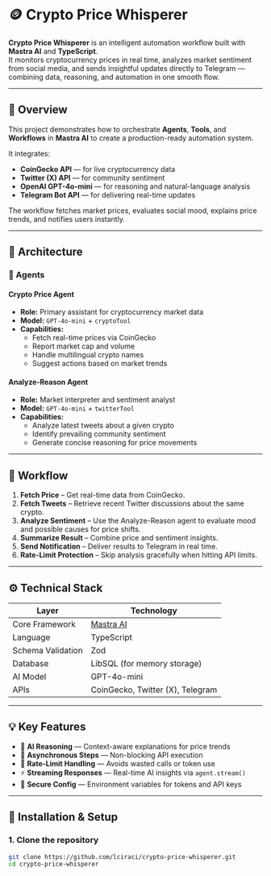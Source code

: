 # 🪙 Crypto Price Whisperer

**Crypto Price Whisperer** is an intelligent automation workflow built with **Mastra AI** and **TypeScript**.  
It monitors cryptocurrency prices in real time, analyzes market sentiment from social media, and sends insightful updates directly to Telegram — combining data, reasoning, and automation in one smooth flow.

---

## 🚀 Overview

This project demonstrates how to orchestrate **Agents**, **Tools**, and **Workflows** in **Mastra AI** to create a production-ready automation system.

It integrates:
- **CoinGecko API** — for live cryptocurrency data  
- **Twitter (X) API** — for community sentiment  
- **OpenAI GPT-4o-mini** — for reasoning and natural-language analysis  
- **Telegram Bot API** — for delivering real-time updates  

The workflow fetches market prices, evaluates social mood, explains price trends, and notifies users instantly.

---

## 🧠 Architecture

### 🧩 Agents

#### **Crypto Price Agent**
- **Role:** Primary assistant for cryptocurrency market data  
- **Model:** `GPT-4o-mini` + `cryptoTool`  
- **Capabilities:**
  - Fetch real-time prices via CoinGecko  
  - Report market cap and volume  
  - Handle multilingual crypto names  
  - Suggest actions based on market trends  

#### **Analyze-Reason Agent**
- **Role:** Market interpreter and sentiment analyst  
- **Model:** `GPT-4o-mini` + `twitterTool`  
- **Capabilities:**
  - Analyze latest tweets about a given crypto  
  - Identify prevailing community sentiment  
  - Generate concise reasoning for price movements  

---

## 🔄 Workflow

1. **Fetch Price** – Get real-time data from CoinGecko.  
2. **Fetch Tweets** – Retrieve recent Twitter discussions about the same crypto.  
3. **Analyze Sentiment** – Use the Analyze-Reason agent to evaluate mood and possible causes for price shifts.  
4. **Summarize Result** – Combine price and sentiment insights.  
5. **Send Notification** – Deliver results to Telegram in real time.  
6. **Rate-Limit Protection** – Skip analysis gracefully when hitting API limits.

---

## ⚙️ Technical Stack

| Layer | Technology |
|-------|-------------|
| Core Framework | [Mastra AI](https://mastra.ai) |
| Language | TypeScript |
| Schema Validation | Zod |
| Database | LibSQL (for memory storage) |
| AI Model | GPT-4o-mini |
| APIs | CoinGecko, Twitter (X), Telegram |

---

## 💡 Key Features

- 🧠 **AI Reasoning** — Context-aware explanations for price trends  
- 🔄 **Asynchronous Steps** — Non-blocking API execution  
- 🪫 **Rate-Limit Handling** — Avoids wasted calls or token use  
- ⚡ **Streaming Responses** — Real-time AI insights via `agent.stream()`  
- 🔐 **Secure Config** — Environment variables for tokens and API keys  

---

## 🔧 Installation & Setup

### 1. Clone the repository
```bash
git clone https://github.com/lciraci/crypto-price-whisperer.git
cd crypto-price-whisperer
